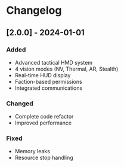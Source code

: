 # Changelog

## [2.0.0] - 2024-01-01
### Added
- Advanced tactical HMD system
- 4 vision modes (NV, Thermal, AR, Stealth)
- Real-time HUD display
- Faction-based permissions
- Integrated communications

### Changed
- Complete code refactor
- Improved performance

### Fixed
- Memory leaks
- Resource stop handling
